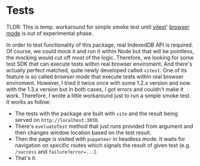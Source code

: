 # Tests

TLDR: This is temp. workaround for simple smoke test until [vitest](https://vitest.dev/guide/)' [browser mode](https://vitest.dev/guide/browser.html) is out of experimental phase.

In order to test functionality of this package, real IndexedDB API is required. Of course, we could mock it and run it within Node but that will be pointless, the mocking would cut off most of the logic.
Therefore, we looking for some test SDK that can execute tests within real browser enviroment. And there's actually perfect matched, quite newly developed called `vitest`. One of its feature is so called _browser mode_ that execute tests within real browser enviroment. However, I tried it twice once with some 1.2.x version and now with the 1.3.x version but in both cases, I got errors and couldn't make it work. Therefore, I wrote a little workaround just to run a simple smoke test. It works as follow:

-   The tests with the package are built with `vite` and the result being served on `http://localhost:3030`.
-   There's `eveluateTest` method that just runs provided from argument and then changes window location based on the test result.
-   Then the page is visited with `puppeteer` in headless mode. It waits for navigation on specific routes which signals the result of given test (e.g. `/success` and `failure?error=...`).
-   That's it.
